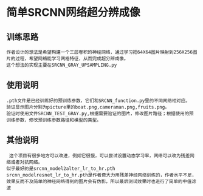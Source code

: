 # 简单SRCNN网络超分辨成像

## 训练思路
    作者设计的想法是希望构建一个三层卷积的神经网络，通过学习把64X64图片映射到256X256图片的过程，希望网络能学习网格特征，从而完成超分辨成像。
    这个想法的实现主要在SRCNN_GRAY_UPSAMPLING.py
    

## 使用说明

    .pth文件是已经训练好的预训练参数，它们和SRCNN_function.py里的不同网络相对应。
    验证显示图片分别为picture里的boat.png,cameraman.png,fruits.png。
    验证时使用文件SRCNN_TEST_GRAY.py,根据需要验证的图片，修改图片路径；根据使用的预训练参数，修改预训练参数路径和模型的类型。


## 其他说明
     这个项目有很多地方可以改进，例如它很慢，可以尝试设置动态学习率，网络可以改为残差网络或者对抗网络。
    似乎最好的是srcnn_model2alter_lr_to_hr.pth
    srcnn_modelresnet_lr_to_hr.pth是作者费大力用残差神经网络训练的，作者水平不足，效果反而不及简单的神经网络得到的图片会有伪影，所以最后测试效果时也进行了简单的中值滤波


